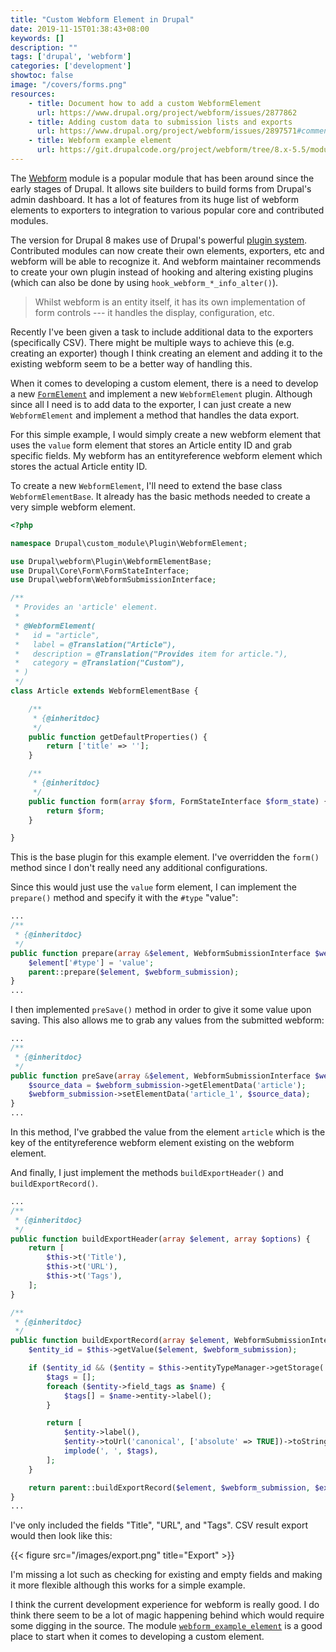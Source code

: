 ```yaml
---
title: "Custom Webform Element in Drupal"
date: 2019-11-15T01:38:43+08:00
keywords: []
description: ""
tags: ['drupal', 'webform']
categories: ['development']
showtoc: false
image: "/covers/forms.png"
resources:
    - title: Document how to add a custom WebformElement
      url: https://www.drupal.org/project/webform/issues/2877862
    - title: Adding custom data to submission lists and exports
      url: https://www.drupal.org/project/webform/issues/2897571#comment-12184156
    - title: Webform example element
      url: https://git.drupalcode.org/project/webform/tree/8.x-5.5/modules/webform_example_element
---
```


The [Webform](https://drupal.org/project/webform) module is a popular module that has been around since the early stages of Drupal. It allows site builders to build forms from Drupal's admin dashboard. It has a lot of features from its huge list of webform elements to exporters to integration to various popular core and contributed modules.

The version for Drupal 8 makes use of Drupal's powerful [plugin system](https://www.drupal.org/docs/8/api/plugin-api). Contributed modules can now create their own elements, exporters, etc and webform will be able to recognize it. And webform maintainer recommends to create your own plugin instead of hooking and altering existing plugins (which can also be done by using `hook_webform_*_info_alter()`).

> Whilst webform is an entity itself, it has its own implementation of form controls --- it handles the display, configuration, etc.

Recently I've been given a task to include additional data to the exporters (specifically CSV). There might be multiple ways to achieve this (e.g. creating an exporter) though I think creating an element and adding it to the existing webform seem to be a better way of handling this.

When it comes to developing a custom element, there is a need to develop a new [`FormElement`](https://api.drupal.org/api/drupal/core%21lib%21Drupal%21Core%21Render%21Element%21FormElement.php/class/FormElement/8.2.x) and implement a new `WebformElement` plugin. Although since all I need is to add data to the exporter, I can just create a new `WebformElement` and implement a method that handles the data export.

For this simple example, I would simply create a new webform element that uses the `value` form element that stores an Article entity ID and grab specific fields. My webform has an entityreference webform element which stores the actual Article entity ID.

To create a new `WebformElement`, I'll need to extend the base class `WebformElementBase`. It already has the basic methods needed to create a very simple webform element.

```php
<?php

namespace Drupal\custom_module\Plugin\WebformElement;

use Drupal\webform\Plugin\WebformElementBase;
use Drupal\Core\Form\FormStateInterface;
use Drupal\webform\WebformSubmissionInterface;

/**
 * Provides an 'article' element.
 *
 * @WebformElement(
 *   id = "article",
 *   label = @Translation("Article"),
 *   description = @Translation("Provides item for article."),
 *   category = @Translation("Custom"),
 * )
 */
class Article extends WebformElementBase {

    /**
     * {@inheritdoc}
     */
    public function getDefaultProperties() {
        return ['title' => ''];
    }

    /**
     * {@inheritdoc}
     */
    public function form(array $form, FormStateInterface $form_state) {
        return $form;
    }

}
```

This is the base plugin for this example element. I've overridden the `form()` method since I don't really need any additional configurations.

Since this would just use the `value` form element, I can implement the `prepare()` method and specify it with the `#type` "value":

```php
...
/**
 * {@inheritdoc}
 */
public function prepare(array &$element, WebformSubmissionInterface $webform_submission = NULL) {
    $element['#type'] = 'value';
    parent::prepare($element, $webform_submission);
}
...
```

I then implemented `preSave()` method in order to give it some value upon saving. This also allows me to grab any values from the submitted webform:

```php
...
/**
 * {@inheritdoc}
 */
public function preSave(array &$element, WebformSubmissionInterface $webform_submission) {
    $source_data = $webform_submission->getElementData('article');
    $webform_submission->setElementData('article_1', $source_data);
}
...
```

In this method, I've grabbed the value from the element `article` which is the key of the entityreference webform element existing on the webform element.

And finally, I just implement the methods `buildExportHeader()` and `buildExportRecord()`.

```php
...
/**
 * {@inheritdoc}
 */
public function buildExportHeader(array $element, array $options) {
    return [
        $this->t('Title'),
        $this->t('URL'),
        $this->t('Tags'),
    ];
}

/**
 * {@inheritdoc}
 */
public function buildExportRecord(array $element, WebformSubmissionInterface $webform_submission, array $export_options) {
    $entity_id = $this->getValue($element, $webform_submission);

    if ($entity_id && ($entity = $this->entityTypeManager->getStorage('node')->load($entity_id))) {
        $tags = [];
        foreach ($entity->field_tags as $name) {
            $tags[] = $name->entity->label();
        }

        return [
            $entity->label(),
            $entity->toUrl('canonical', ['absolute' => TRUE])->toString(),
            implode(', ', $tags),
        ];
    }

    return parent::buildExportRecord($element, $webform_submission, $export_options);
}
...
```

I've only included the fields "Title", "URL", and "Tags". CSV result export would then look like this:

{{< figure src="/images/export.png" title="Export" >}}

I'm missing a lot such as checking for existing and empty fields and making it more flexible although this works for a simple example.

I think the current development experience for webform is really good. I do think there seem to be a lot of magic happening behind which would require some digging in the source. The module [`webform_example_element`](https://git.drupalcode.org/project/webform/tree/8.x-5.5/modules/webform_example_element) is a good place to start when it comes to developing a custom element.
